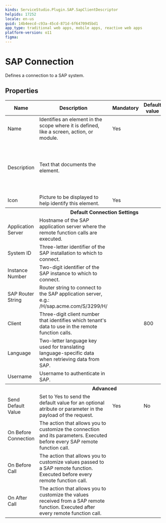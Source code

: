 ```yaml
---
kinds: ServiceStudio.Plugin.SAP.SapClientDescriptor
helpids: 17252
locale: en-us
guid: 14b4eecd-c93a-45cd-871d-6f6470945bd1
app_type: traditional web apps, mobile apps, reactive web apps
platform-version: o11
figma:
---
```


# SAP Connection

Defines a connection to a SAP system.  

## Properties

<table markdown="1">
<thead>
<tr>
<th>Name</th>
<th>Description</th>
<th>Mandatory</th>
<th>Default value</th>
<th>Observations</th>
</tr>
</thead>
<tbody>
<tr>
<td title="Name">Name</td>
<td>Identifies an element in the scope where it is defined, like a screen, action, or module.</td>
<td>Yes</td>
<td></td>
<td></td>
</tr>
<tr>
<td title="Description">Description</td>
<td>Text that documents the element.</td>
<td></td>
<td></td>
<td>Useful for documentation purpose.<br/>The maximum size of this property is 2000 characters.</td>
</tr>
<tr>
<td title="Image">Icon</td>
<td>Picture to be displayed to help identify this element.</td>
<td>Yes</td>
<td></td>
<td></td>
</tr>
<tr >
<th colspan="5">Default Connection Settings</th>
</tr>
<tr>
<td title="AppServerHost">Application Server</td>
<td>Hostname of the SAP application server where the remote function calls are executed.</td>
<td></td>
<td></td>
<td></td>
</tr>
<tr>
<td title="SystemId">System ID</td>
<td>Three-letter identifier of the SAP installation to which to connect.</td>
<td></td>
<td></td>
<td></td>
</tr>
<tr>
<td title="InstanceNumber">Instance Number</td>
<td>Two-digit identifier of the SAP instance to which to connect.</td>
<td></td>
<td></td>
<td></td>
</tr>
<tr>
<td title="SAPRouter">SAP Router String</td>
<td>Router string to connect to the SAP application server, e.g.: /H/sap.acme.com/S/3299/H/</td>
<td></td>
<td></td>
<td></td>
</tr>
<tr>
<td title="Client">Client</td>
<td>Three-digit client number that identifies which tenant's data to use in the remote function calls.</td>
<td></td>
<td>800</td>
<td></td>
</tr>
<tr>
<td title="Language">Language</td>
<td>Two-letter language key used for translating language-specific data when retrieving data from SAP.</td>
<td></td>
<td></td>
<td></td>
</tr>
<tr>
<td title="User">Username</td>
<td>Username to authenticate in SAP.</td>
<td></td>
<td></td>
<td></td>
</tr>
<tr >
<th colspan="5">Advanced</th>
</tr>
<tr>
<td title="DefaultValueBehavior">Send Default Value</td>
<td>Set to Yes to send the default value for an optional atribute or parameter in the payload of the request.</td>
<td>Yes</td>
<td>No</td>
<td></td>
</tr>
<tr>
<td title="OnBeforeConnection">On Before Connection</td>
<td>The action that allows you to customize the connection and its parameters. Executed before every SAP remote function call.</td>
<td></td>
<td></td>
<td></td>
</tr>
<tr>
<td title="OnBeforeInvoke">On Before Call</td>
<td>The action that allows you to customize values passed to a SAP remote function. Executed before every remote function call.</td>
<td></td>
<td></td>
<td></td>
</tr>
<tr>
<td title="OnAfterInvoke">On After Call</td>
<td>The action that allows you to customize the values received from a SAP remote function. Executed after every remote function call.</td>
<td></td>
<td></td>
<td></td>
</tr>
</tbody>
</table>

